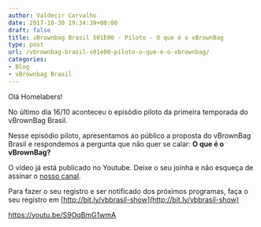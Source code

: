 ```yaml
---
author: Valdecir Carvalho
date: 2017-10-30 19:34:39+00:00
draft: false
title: vBrownbag Brasil S01E00 - Piloto - O que é o vBrownBag
type: post
url: /vbrownbag-brasil-s01e00-piloto-o-que-e-o-vbrownbag/
categories:
- Blog
- vBrownbag Brasil
---
```


Olá Homelabers!

No último dia 16/10 aconteceu o episódio piloto da primeira temporada do vBrownBag Brasil.

Nesse episódio piloto, apresentamos ao público a proposta do vBrownBag Brasil e respondemos a pergunta que não quer se calar: **O que é o vBrownBag?**

O vídeo já está publicado no Youtube. Deixe o seu joinha e não esqueça de assinar o [nosso canal](http://bit.ly/vbbbrasil-tv).

Para fazer o seu registro e ser notificado dos próximos programas, faça o seu registro em [http://bit.ly/vbbrasil-show](http://bit.ly/vbbrasil-show)

https://youtu.be/S9OqBmG1wmA
